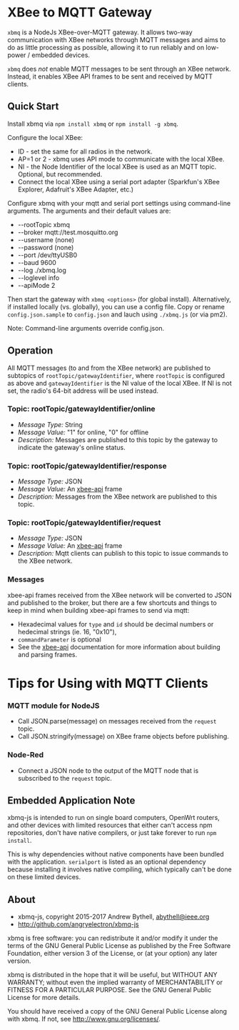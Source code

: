 XBee to MQTT Gateway
====================
`xbmq` is a NodeJs XBee-over-MQTT gateway.  It allows two-way communication with
XBee networks through MQTT messages and aims to do as little processing as
possible, allowing it to run reliably and on low-power / embedded devices.

`xbmq` does _not_ enable MQTT messages to be sent through an XBee network.  Instead,
it enables XBee API frames to be sent and received by MQTT clients.

Quick Start
------------
Install xbmq via `npm install xbmq` or `npm install -g xbmq`.

Configure the local XBee:

* ID - set the same for all radios in the network.
* AP=1 or 2 - xbmq uses API mode to communicate with the local XBee.
* NI - the Node Identifier of the local XBee is used as an MQTT topic.  Optional,
but recommended.
* Connect the local XBee using a serial port adapter (Sparkfun's XBee Explorer,
Adafruit's XBee Adapter, etc.)

Configure xbmq with your mqtt and serial port settings using command-line
arguments.  The arguments and their default values are:

* --rootTopic xbmq
* --broker mqtt://test.mosquitto.org
* --username (none)
* --password (none)
* --port /dev/ttyUSB0
* --baud 9600
* --log ./xbmq.log
* --loglevel info
* --apiMode 2

Then start the gateway with `xbmq <options>` (for global install).  Alternatively,
if installed locally (vs. globally), you can use a config file. Copy or rename
`config.json.sample` to `config.json` and lauch using `./xbmq.js` (or via pm2).

Note: Command-line arguments override config.json.

Operation
---------
All MQTT messages (to and from the XBee network) are published to subtopics of
`rootTopic/gatewayIdentifier`, where `rootTopic` is configured as above
and `gatewayIdentifier` is the NI value of the local XBee.  If NI is not set, the
radio's 64-bit address will be used instead.

### Topic: rootTopic/gatewayIdentifier/online
* _Message Type:_ String
* _Message Value:_ "1" for online, "0" for offline
* _Description:_ Messages are published to this topic by the gateway to
  indicate the gateway's online status.  

### Topic: rootTopic/gatewayIdentifier/response
* _Message Type:_ JSON
* _Message Value:_ An [xbee-api](https://www.npmjs.com/package/xbee-api) frame
* _Description:_ Messages from the XBee network are published to this topic.

### Topic: rootTopic/gatewayIdentifier/request
* _Message Type:_ JSON
* _Message Value:_ An [xbee-api](https://www.npmjs.com/package/xbee-api) frame
* _Description:_ Mqtt clients can publish to this topic to issue commands to the
  XBee network.  

### Messages
xbee-api frames received from the XBee network will be converted to JSON and published
to the broker, but there are a few shortcuts and things to keep in mind when
building xbee-api frames to send via mqtt:

* Hexadecimal values for `type` and `id` should be decimal numbers or hedecimal strings (ie. 16, "0x10"),
* `commandParameter` is optional
* See the [xbee-api](https://www.npmjs.com/package/xbee-api) documentation
  for more information about building and parsing frames.

# Tips for Using with MQTT Clients

### MQTT module for NodeJS
* Call JSON.parse(message) on messages received from the `request` topic.
* Call JSON.stringify(message) on XBee frame objects before publishing.

### Node-Red
* Connect a JSON node to the output of the MQTT node that is subscribed to the
`request` topic.

Embedded Application Note
-------------------------
xbmq-js is intended to run on single board computers, OpenWrt routers,
and other devices with limited resources that either can't access npm repositories,
don't have native compilers, or just take forever to run `npm install`.

This is why dependencies without native components have been bundled with the
application.  `serialport` is listed as an optional dependency because
installing it involves native compiling, which typically can't be done on these
limited devices.

About
-----
* xbmq-js, copyright 2015-2017 Andrew Bythell, [abythell@ieee.org](mailto:abythell@ieee.org)
* http://github.com/angryelectron/xbmq-js

xbmq is free software: you can redistribute it and/or modify it under the terms
of the GNU General Public License as published by the Free Software Foundation,
either version 3 of the License, or (at your option) any later version.

xbmq is distributed in the hope that it will be useful, but WITHOUT ANY
WARRANTY; without even the implied warranty of MERCHANTABILITY or FITNESS FOR A
PARTICULAR PURPOSE. See the GNU General Public License for more details.

You should have received a copy of the GNU General Public License along with
xbmq. If not, see http://www.gnu.org/licenses/.
